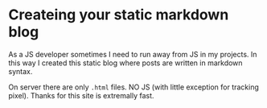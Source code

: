 # Createing your static markdown blog

As a JS developer sometimes I need to run away from JS in my projects. In this way I created this static blog where posts are written in markdown syntax.

On server there are only `.html` files. NO JS (with little exception for tracking pixel). Thanks for this site is extremally fast.
